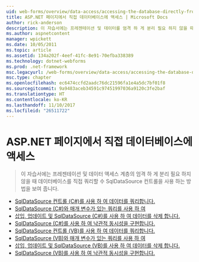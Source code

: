 ```yaml
---
uid: web-forms/overview/data-access/accessing-the-database-directly-from-an-aspnet-page/index
title: ASP.NET 페이지에서 직접 데이터베이스에 액세스 | Microsoft Docs
author: rick-anderson
description: 이 자습서에는 프레젠테이션 및 데이터를 엄격 하 게 분리 필요 하지 않을 때 데이터베이스를 직접 쿼리할 수 SqlDataSource 컨트롤을 사용 하는 방법을 표시...
ms.author: aspnetcontent
manager: wpickett
ms.date: 10/05/2011
ms.topic: article
ms.assetid: 134a202f-4eef-41fc-8e91-70efba338389
ms.technology: dotnet-webforms
ms.prod: .net-framework
msc.legacyurl: /web-forms/overview/data-access/accessing-the-database-directly-from-an-aspnet-page
msc.type: chapter
ms.openlocfilehash: ec6474ccfd2aadc76dc21596fa1e4a5dc7bf01f8
ms.sourcegitcommit: 9a9483aceb34591c97451997036a9120c3fe2baf
ms.translationtype: HT
ms.contentlocale: ko-KR
ms.lasthandoff: 11/10/2017
ms.locfileid: "26511722"
---
```

<a name="accessing-the-database-directly-from-an-aspnet-page"></a>ASP.NET 페이지에서 직접 데이터베이스에 액세스
====================
> 이 자습서에는 프레젠테이션 및 데이터 액세스 계층의 엄격 하 게 분리 필요 하지 않을 때 데이터베이스를 직접 쿼리할 수 SqlDataSource 컨트롤을 사용 하는 방법을 보여 줍니다.


- [SqlDataSource 컨트롤 (C#)를 사용 하 여 데이터를 쿼리합니다.](querying-data-with-the-sqldatasource-control-cs.md)
- [SqlDataSource (C#)와 매개 변수가 있는 쿼리를 사용 하 여](using-parameterized-queries-with-the-sqldatasource-cs.md)
- [삽입, 업데이트 및 SqlDataSource (C#)를 사용 하 여 데이터를 삭제 합니다.](inserting-updating-and-deleting-data-with-the-sqldatasource-cs.md)
- [SqlDataSource (C#)를 사용 하 여 낙관적 동시성을 구현합니다.](implementing-optimistic-concurrency-with-the-sqldatasource-cs.md)
- [SqlDataSource 컨트롤 (VB)를 사용 하 여 데이터를 쿼리합니다.](querying-data-with-the-sqldatasource-control-vb.md)
- [SqlDataSource (VB)와 매개 변수가 있는 쿼리를 사용 하 여](using-parameterized-queries-with-the-sqldatasource-vb.md)
- [삽입, 업데이트 및 SqlDataSource (VB)를 사용 하 여 데이터를 삭제 합니다.](inserting-updating-and-deleting-data-with-the-sqldatasource-vb.md)
- [SqlDataSource (VB)를 사용 하 여 낙관적 동시성을 구현합니다.](implementing-optimistic-concurrency-with-the-sqldatasource-vb.md)
